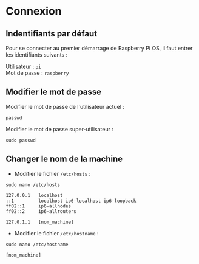 # Connexion

## Indentifiants par défaut

Pour se connecter au premier démarrage de Raspberry Pi OS, il faut entrer les identifiants suivants :

Utilisateur  : `pi`  
Mot de passe : `raspberry`

## Modifier le mot de passe

Modifier le mot de passe de l'utilisateur actuel :

```shell
passwd
```

Modifier le mot de passe super-utilisateur :

```shell
sudo passwd
```

## Changer le nom de la machine

* Modifier le fichier `/etc/hosts` :

```shell
sudo nano /etc/hosts
```

```shell
127.0.0.1	localhost
::1		    localhost ip6-localhost ip6-loopback
ff02::1		ip6-allnodes
ff02::2		ip6-allrouters

127.0.1.1	[nom_machine]
```

* Modifier le fichier `/etc/hostname` :

```shell
sudo nano /etc/hostname
```

```shell
[nom_machine]
```
